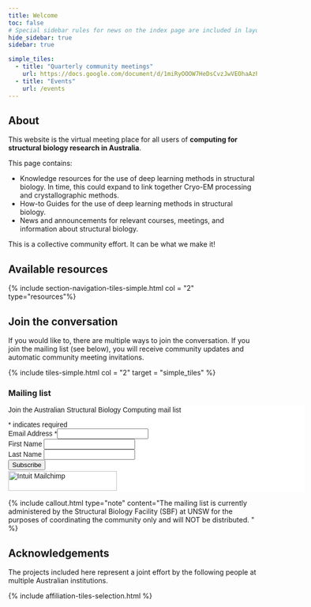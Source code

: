 ```yaml
---
title: Welcome
toc: false
# Special sidebar rules for news on the index page are included in layouts/default.html, as in https://github.com/workflowhub-eu/about/blob/596b18d7ab1055ee1e53bc98a3bd120a06518e06/_layouts/default.html
hide_sidebar: true
sidebar: true

simple_tiles:
  - title: "Quarterly community meetings"
    url: https://docs.google.com/document/d/1miRyOOOW7HeDsCvzJwVEOhaAzPBve8od9WUvsAsFfcw/edit#heading=h.owmugrvs22hi
  - title: "Events"
    url: /events
---
```



## About

This website is the virtual meeting place for all users of **computing for structural biology research in Australia**. 

This page contains:
- Knowledge resources for the use of deep learning methods in structural biology. In time, this could expand to link together Cryo-EM processing and crystallographic methods. 
- How-to Guides for the use of deep learning methods in structural biology. 
- News and announcements for relevant courses, meetings, and information about structural biology. 

This is a collective community effort. It can be what we make it!


## Available resources

{% include section-navigation-tiles-simple.html col = "2" type="resources"%}


## Join the conversation

If you would like to, there are multiple ways to join the conversation. If you join the mailing list (see below), you will receive community updates and automatic community meeting invitations.

{% include tiles-simple.html col = "2" target = "simple_tiles" %}


### Mailing list 

<div id="mc_embed_shell">
      <link href="//cdn-images.mailchimp.com/embedcode/classic-061523.css" rel="stylesheet" type="text/css">
  <style type="text/css">
        #mc_embed_signup{background:#fff; false;clear:left; font:14px Helvetica,Arial,sans-serif; width: 600px;}
        /* Add your own Mailchimp form style overrides in your site stylesheet or in this style block.
           We recommend moving this block and the preceding CSS link to the HEAD of your HTML file. */
</style>
<div id="mc_embed_signup">
    <form action="https://unsw.us14.list-manage.com/subscribe/post?u=f8473003b217991bec4a913c0&amp;id=13383cbda9&amp;f_id=004e1be0f0" method="post" id="mc-embedded-subscribe-form" name="mc-embedded-subscribe-form" class="validate" target="_blank">
        <div id="mc_embed_signup_scroll"><p>Join the Australian Structural Biology Computing mail list</p>
            <div class="indicates-required"><span class="asterisk">*</span> indicates required</div>
            <div class="mc-field-group"><label for="mce-EMAIL">Email Address <span class="asterisk">*</span></label><input type="email" name="EMAIL" class="required email" id="mce-EMAIL" required="" value=""></div><div class="mc-field-group"><label for="mce-FNAME">First Name </label><input type="text" name="FNAME" class=" text" id="mce-FNAME" value=""></div><div class="mc-field-group"><label for="mce-LNAME">Last Name </label><input type="text" name="LNAME" class=" text" id="mce-LNAME" value=""></div>
        <div id="mce-responses" class="clear foot">
            <div class="response" id="mce-error-response" style="display: none;"></div>
            <div class="response" id="mce-success-response" style="display: none;"></div>
        </div>
    <div style="position: absolute; left: -5000px;" aria-hidden="true">
        /* real people should not fill this in and expect good things - do not remove this or risk form bot signups */
        <input type="text" name="b_f8473003b217991bec4a913c0_13383cbda9" tabindex="-1" value="">
    </div>
        <div class="optionalParent">
            <div class="clear foot">
                <input type="submit" name="subscribe" id="mc-embedded-subscribe" class="button" value="Subscribe">
                <p style="margin: 0px auto;"><a href="http://eepurl.com/iVC1-Q" title="Mailchimp - email marketing made easy and fun"><span style="display: inline-block; background-color: transparent; border-radius: 4px;"><img class="refferal_badge" src="https://digitalasset.intuit.com/render/content/dam/intuit/mc-fe/en_us/images/intuit-mc-rewards-text-dark.svg" alt="Intuit Mailchimp" style="width: 220px; height: 40px; display: flex; padding: 2px 0px; justify-content: center; align-items: center;"></span></a></p>
            </div>
        </div>
    </div>
</form>
</div>
<script type="text/javascript" src="//s3.amazonaws.com/downloads.mailchimp.com/js/mc-validate.js"></script><script type="text/javascript">(function($) {window.fnames = new Array(); window.ftypes = new Array();fnames[0]='EMAIL';ftypes[0]='email';fnames[1]='FNAME';ftypes[1]='text';fnames[2]='LNAME';ftypes[2]='text';fnames[3]='ADDRESS';ftypes[3]='address';fnames[4]='PHONE';ftypes[4]='phone';fnames[5]='BIRTHDAY';ftypes[5]='birthday';}(jQuery));var $mcj = jQuery.noConflict(true);</script></div>

{% include callout.html type="note" content="The mailing list is currently administered by the Structural Biology Facility (SBF) at UNSW for the purposes of coordinating the community only and will NOT be distributed. " %}


## Acknowledgements

The projects included here represent a joint effort by the following people at multiple Australian institutions.

{% include affiliation-tiles-selection.html %}
